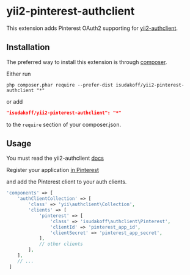 # yii2-pinterest-authclient

This extension adds Pinterest OAuth2 supporting for [yii2-authclient](https://github.com/yiisoft/yii2-authclient).

## Installation

The preferred way to install this extension is through [composer](http://getcomposer.org/download/).

Either run

```
php composer.phar require --prefer-dist isudakoff/yii2-pinterest-authclient "*"
```

or add

```json
"isudakoff/yii2-pinterest-authclient": "*"
```

to the `require` section of your composer.json.

## Usage

You must read the yii2-authclient [docs](https://github.com/yiisoft/yii2-authclient/tree/master/docs/guide)

Register your application [in Pinterest](https://developers.pinterest.com/apps/)

and add the Pinterest client to your auth clients.

```php
'components' => [
    'authClientCollection' => [
        'class' => 'yii\authclient\Collection',
        'clients' => [
            'pinterest' => [
                'class' => 'isudakoff\authclient\Pinterest',
                'clientId' => 'pinterest_app_id',
                'clientSecret' => 'pinterest_app_secret',
            ],
            // other clients
        ],
    ],
    // ...
 ]
 ```